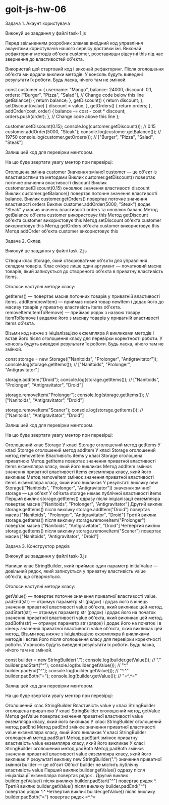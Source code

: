 # goit-js-hw-06

Задача 1. Акаунт користувача

Виконуй це завдання у файлі task-1.js

Перед звільненням розробник зламав вихідний код управління акаунтами
користувачів нашого сервісу доставки їжі. Виконай рефакторинг методів об'єкта
customer, розставивши відсутні this під час звернення до властивостей об'єкта.

Використай цей стартовий код і виконай рефакторинг. Після оголошення об'єкта ми
додали виклики методів. У консоль будуть виведені результати їх роботи. Будь
ласка, нічого там не змінюй.

const customer = { username: "Mango", balance: 24000, discount: 0.1, orders:
["Burger", "Pizza", "Salad"], // Change code below this line getBalance() {
return balance; }, getDiscount() { return discount; }, setDiscount(value) {
discount = value; }, getOrders() { return orders; }, addOrder(cost, order) {
balance -= cost - cost \* discount; orders.push(order); }, // Change code above
this line };

customer.setDiscount(0.15); console.log(customer.getDiscount()); // 0.15
customer.addOrder(5000, "Steak"); console.log(customer.getBalance()); // 19750
console.log(customer.getOrders()); // ["Burger", "Pizza", "Salad", "Steak"]

Залиш цей код для перевірки ментором.

На що буде звертати увагу ментор при перевірці:

Оголошена змінна customer Значення змінної customer — це об'єкт із властивостями
та методами Виклик customer.getDiscount() повертає поточне значення властивості
discount Виклик customer.setDiscount(0.15) оновлює значення властивості discount
Виклик customer.getBalance() повертає поточне значення властивості balance.
Виклик customer.getOrders() повертає поточне значення властивості orders Виклик
customer.addOrder(5000, "Steak") додає "Steak" у масив значень властивості
orders та оновлює баланс Метод getBalance об'єкта customer використовує this
Метод getDiscount об'єкта customer використовує this Метод setDiscount об'єкта
customer використовує this Метод getOrders об'єкта customer використовує this
Метод addOrder об'єкта customer використовує this

Задача 2. Склад

Виконуй це завдання у файлі task-2.js

Створи клас Storage, який створюватиме об'єкти для управління складом товарів.
Клас очікує лише один аргумент — початковий масив товарів, який записується до
створеного об'єкта в приватну властивість items.

Оголоси наступні методи класу:

getItems() — повертає масив поточних товарів у приватній властивості items.
addItem(newItem) — приймає новий товар newItem і додає його до масиву товарів у
приватну властивість items об'єкта. removeItem(itemToRemove) — приймає рядок з
назвою товару itemToRemove і видаляє його з масиву товарів у приватній
властивості items об'єкта.

Візьми код нижче з ініціалізацією екземпляра й викликами методів і встав його
після оголошення класу для перевірки коректності роботи. У консоль будуть
виведені результати їх роботи. Будь ласка, нічого там не змінюй.

const storage = new Storage(["Nanitoids", "Prolonger", "Antigravitator"]);
console.log(storage.getItems()); // ["Nanitoids", "Prolonger", "Antigravitator"]

storage.addItem("Droid"); console.log(storage.getItems()); // ["Nanitoids",
"Prolonger", "Antigravitator", "Droid"]

storage.removeItem("Prolonger"); console.log(storage.getItems()); //
["Nanitoids", "Antigravitator", "Droid"]

storage.removeItem("Scaner"); console.log(storage.getItems()); // ["Nanitoids",
"Antigravitator", "Droid"]

Залиш цей код для перевірки ментором.

На що буде звертати увагу ментор при перевірці:

Оголошений клас Storage У класі Storage оголошений метод getItems У класі
Storage оголошений метод addItem У класі Storage оголошений метод removeItem
Властивість items у класі Storage оголошена приватною Метод getItems повертає
значення приватної властивості items екземпляра класу, який його викликає Метод
addItem змінює значення приватної властивості items екземпляра класу, який його
викликає Метод removeItem змінює значення приватної властивості items екземпляра
класу, який його викликає У результаті виклику new Storage(["Nanitoids",
"Prolonger", "Antigravitator"]) значення змінної storage — це об'єкт У об’єкта
storage немає публічної властивості items Перший виклик storage.getItems()
одразу після ініціалізації екземпляра повертає масив ["Nanitoids", "Prolonger",
"Antigravitator"] Другий виклик storage.getItems() після виклику
storage.addItem("Droid") повертає масив ["Nanitoids", "Prolonger",
"Antigravitator", "Droid"] Третій виклик storage.getItems() після виклику
storage.removeItem("Prolonger") повертає масив ["Nanitoids", "Antigravitator",
"Droid"] Четвертий виклик storage.getItems() після виклику
storage.removeItem("Scaner") повертає масив ["Nanitoids", "Antigravitator",
"Droid"]

Задача 3. Конструктор рядків

Виконуй це завдання у файлі task-3.js

Напиши клас StringBuilder, який приймає один параметр initialValue — довільний
рядок, який записується у приватну властивість value об'єкта, що створюється.

Оголоси наступні методи класу:

getValue() — повертає поточне значення приватної властивості value. padEnd(str)
— отримує параметр str (рядок) і додає його в кінець значення приватної
властивості value об'єкта, який викликає цей метод. padStart(str) — отримує
параметр str (рядок) і додає його на початок значення приватної властивості
value об'єкта, який викликає цей метод. padBoth(str) — отримує параметр str
(рядок) і додає його на початок і в кінець значення приватної властивості value
об'єкта, який викликає цей метод. Візьми код нижче з ініціалізацією екземпляра й
викликами методів і встав його після оголошення класу для перевірки коректності
роботи. У консоль будуть виведені результати їх роботи. Будь ласка, нічого там
не змінюй.

const builder = new StringBuilder("."); console.log(builder.getValue()); // "."
builder.padStart("^"); console.log(builder.getValue()); // "^."
builder.padEnd("^"); console.log(builder.getValue()); // "^.^"
builder.padBoth("="); console.log(builder.getValue()); // "=^.^="

Залиш цей код для перевірки ментором.

На що буде звертати увагу ментор при перевірці:

Оголошений клас StringBuilder Властивість value у класі StringBuilder оголошена
приватною У класі StringBuilder оголошений метод getValue Метод getValue
повертає значення приватної властивості value екземпляра класу, який його
викликає У класі StringBuilder оголошений метод padEnd Метод padEnd змінює
значення приватної властивості value екземпляра класу, який його викликає У
класі StringBuilder оголошений метод padStart Метод padStart змінює приватну
властивість value екземпляра класу, який його викликає У класі StringBuilder
оголошений метод padBoth Метод padBoth змінює значення приватної властивості
value екземпляра класу, який його викликає У результаті виклику new
StringBuilder(".") значення приватної змінної builder — це об'єкт Об'єкт builder
не містить публічну властивість value Перший виклик builder.getValue() одразу
після ініціалізації екземпляра повертає рядок . Другий виклик builder.getValue()
після виклику builder.padStart("^") повертає рядок ^. Третій виклик
builder.getValue() після виклику builder.padEnd("^") повертає рядок ^.^
Четвертий виклик builder.getValue() після виклику builder.padBoth("=") повертає
рядок =^.^=
